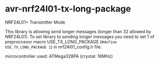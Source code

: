 # avr-nrf24l01-tx-long-package

NRF24L01+ Transmitter Mode 

This library is allowing send longer messages (longer than 32 allowed by NRF24L01). 
To set library to sending longer messages you need to set 1 of preproccesor macro USE_TX_LONG_PACKAGE (`#define USE_TX_LONG_PACKAGE 1`) in nrf24l01_config.h file. 

microcontroller used: ATMega328PA (crystal: 16MHz)

